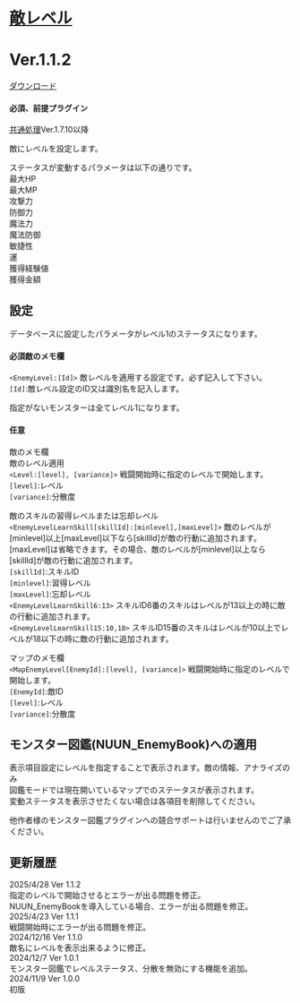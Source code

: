 # [敵レベル](https://raw.githubusercontent.com/nuun888/MZ/master/NUUN_EnemyLevel.js)
# Ver.1.1.2
[ダウンロード](https://raw.githubusercontent.com/nuun888/MZ/master/NUUN_EnemyLevel.js)
#### 必須、前提プラグイン
[共通処理](https://github.com/nuun888/MZ/blob/master/README/Base.md)Ver.1.7.10以降  

敵にレベルを設定します。  

ステータスが変動するパラメータは以下の通りです。  
最大HP  
最大MP  
攻撃力   
防御力  
魔法力  
魔法防御  
敏捷性  
運  
獲得経験値  
獲得金額  

## 設定
データベースに設定したパラメータがレベル1のステータスになります。  
#### 必須敵のメモ欄
`<EnemyLevel:[Id]>` 敵レベルを適用する設定です。必ず記入して下さい。  
`[Id]`:敵レベル設定のID又は識別名を記入します。  

指定がないモンスターは全てレベル1になります。  

#### 任意
敵のメモ欄  
敵のレベル適用  
`<Level:[level], [variance]>` 戦闘開始時に指定のレベルで開始します。  
`[level]`:レベル  
`[variance]`:分散度  

敵のスキルの習得レベルまたは忘却レベル  
`<EnemyLevelLearnSkill[skillId]:[minlevel],[maxLevel]>` 敵のレベルが[minlevel]以上[maxLevel]以下なら[skillId]が敵の行動に追加されます。  
[maxLevel]は省略できます。その場合、敵のレベルが[minlevel]以上なら[skillId]が敵の行動に追加されます。  
`[skillId]`:スキルID  
`[minlevel]`:習得レベル  
`[maxLevel]`:忘却レベル  
`<EnemyLevelLearnSkill6:13>` スキルID6番のスキルはレベルが13以上の時に敵の行動に追加されます。  
`<EnemyLevelLearnSkill15:10,18>` スキルID15番のスキルはレベルが10以上でレベルが18以下の時に敵の行動に追加されます。  

マップのメモ欄  
`<MapEnemyLevel[EnemyId]:[level], [variance]>` 戦闘開始時に指定のレベルで開始します。  
`[EnemyId]`:敵ID  
`[level]`:レベル  
`[variance]`:分散度  

## モンスター図鑑(NUUN_EnemyBook)への適用
表示項目設定にレベルを指定することで表示されます。敵の情報、アナライズのみ  
図鑑モードでは現在開いているマップでのステータスが表示されます。  
変動ステータスを表示させたくない場合は各項目を削除してください。  

他作者様のモンスター図鑑プラグインへの競合サポートは行いませんのでご了承ください。  

## 更新履歴
2025/4/28 Ver 1.1.2  
指定のレベルで開始させるとエラーが出る問題を修正。  
NUUN_EnemyBookを導入している場合、エラーが出る問題を修正。  
2025/4/23 Ver 1.1.1  
戦闘開始時にエラーが出る問題を修正。  
2024/12/16 Ver 1.1.0  
敵名にレベルを表示出来るように修正。  
2024/12/7 Ver 1.0.1  
モンスター図鑑でレベルステータス、分散を無効にする機能を追加。  
2024/11/9 Ver 1.0.0  
初版
